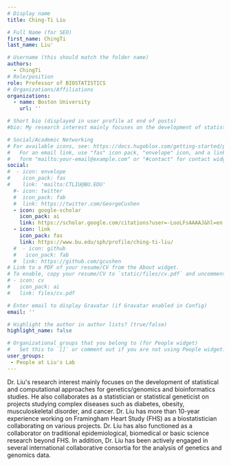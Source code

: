 ```yaml
---
# Display name
title: Ching-Ti Liu

# Full Name (for SEO)
first_name: ChingTi
last_name: Liu'

# Username (this should match the folder name)
authors:
  - ChingTi
# Role/position
role: Professor of BIOSTATISTICS
# Organizations/Affiliations
organizations:
  - name: Boston University
    url: ''

# Short bio (displayed in user profile at end of posts)
#bio: My research interest mainly focuses on the development of statistical and computational approaches for genetics/genomics and bioinformatics studies.

# Social/Academic Networking
# For available icons, see: https://docs.hugoblox.com/getting-started/page-builder/#icons
#   For an email link, use "fas" icon pack, "envelope" icon, and a link in the
#   form "mailto:your-email@example.com" or "#contact" for contact widget.
social:
#  - icon: envelope
#    icon_pack: fas
#    link: 'mailto:CTLIU@BU.EDU'
  #- icon: twitter
  #  icon_pack: fab
  #  link: https://twitter.com/GeorgeCushen
  - icon: google-scholar
    icon_pack: ai
    link: https://scholar.google.com/citations?user=-LooLFsAAAAJ&hl=en
  - icon: link
    icon_pack: fas
    link: https://www.bu.edu/sph/profile/ching-ti-liu/
  #  - icon: github
  #   icon_pack: fab
  #  link: https://github.com/gcushen
# Link to a PDF of your resume/CV from the About widget.
# To enable, copy your resume/CV to `static/files/cv.pdf` and uncomment the lines below.
# - icon: cv
#   icon_pack: ai
#   link: files/cv.pdf

# Enter email to display Gravatar (if Gravatar enabled in Config)
email: ''

# Highlight the author in author lists? (true/false)
highlight_name: false

# Organizational groups that you belong to (for People widget)
#   Set this to `[]` or comment out if you are not using People widget.
user_groups:
 - People at Liu's Lab
---
```


Dr. Liu's research interest mainly focuses on the development of statistical and computational approaches for genetics/genomics and bioinformatics studies. He also collaborates as a statistician or statistical geneticist on projects studying complex diseases such as diabetes, obesity, musculoskeletal disorder, and cancer. Dr. Liu has more than 10-year experience working on Framingham Heart Study (FHS) as a biostatistician collaborating on various projects. Dr. Liu has also functioned as a collaborator on traditional epidemiological, biomedical or basic science research beyond FHS. In addition, Dr. Liu has been actively engaged in several international collaborative consortia for the analysis of genetics and genomics data.
